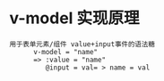 
#  v-model 实现原理
   
    用于表单元素/组件 value+input事件的语法糖
          v-model = "name"
          => :value = "name"
             @input = val= > name = val  